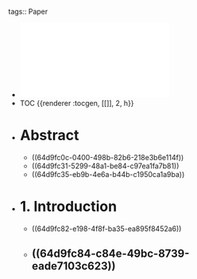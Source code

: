 tags:: Paper

- ![Building An Elastic Query Engine  on Disaggregated Storage.pdf](../assets/Building_An_Elastic_Query_Engine_on_Disaggregated_Storage_1692007378670_0.pdf)
- TOC {{renderer :tocgen, [[]], 2, h}}
- # Abstract
	- ((64d9fc0c-0400-498b-82b6-218e3b6e114f))
	- ((64d9fc31-5299-48a1-be84-c97ea1fa7b81))
	- ((64d9fc35-eb9b-4e6a-b44b-c1950ca1a9ba))
- # 1. Introduction
	- ((64d9fc82-e198-4f8f-ba35-ea895f8452a6))
	- ((64d9fc84-c84e-49bc-8739-eade7103c623))
		-